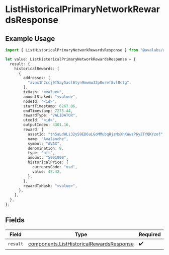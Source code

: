 # ListHistoricalPrimaryNetworkRewardsResponse

## Example Usage

```typescript
import { ListHistoricalPrimaryNetworkRewardsResponse } from "@avalabs/avacloud-sdk/models/operations";

let value: ListHistoricalPrimaryNetworkRewardsResponse = {
  result: {
    historicalRewards: [
      {
        addresses: [
          "avax1h2ccj9f5ay5acl6tyn9mwmw32p8wref8vl8ctg",
        ],
        txHash: "<value>",
        amountStaked: "<value>",
        nodeId: "<id>",
        startTimestamp: 6267.06,
        endTimestamp: 7275.44,
        rewardType: "VALIDATOR",
        utxoId: "<id>",
        outputIndex: 4301.16,
        reward: {
          assetId: "th5aLdWLi32yS9ED6uLGoMMubqHjzMsXhKWwzP6yZTYQKYzof",
          name: "Avalanche",
          symbol: "AVAX",
          denomination: 9,
          type: "nft",
          amount: "5001000",
          historicalPrice: {
            currencyCode: "usd",
            value: 42.42,
          },
        },
        rewardTxHash: "<value>",
      },
    ],
  },
};
```

## Fields

| Field                                                                                                | Type                                                                                                 | Required                                                                                             | Description                                                                                          |
| ---------------------------------------------------------------------------------------------------- | ---------------------------------------------------------------------------------------------------- | ---------------------------------------------------------------------------------------------------- | ---------------------------------------------------------------------------------------------------- |
| `result`                                                                                             | [components.ListHistoricalRewardsResponse](../../models/components/listhistoricalrewardsresponse.md) | :heavy_check_mark:                                                                                   | N/A                                                                                                  |